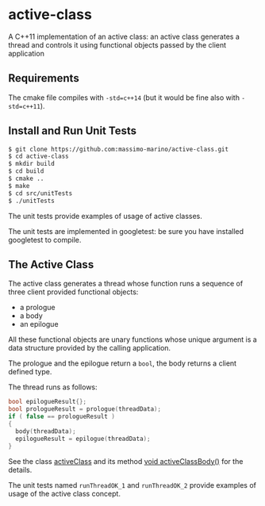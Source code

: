 # active-class
A C++11 implementation of an active class: an active class generates a thread and controls it using functional objects passed by the client application

## Requirements

The cmake file compiles with `-std=c++14` (but it would be fine also with `-std=c++11`).

## Install and Run Unit Tests

```bash
$ git clone https://github.com:massimo-marino/active-class.git
$ cd active-class
$ mkdir build
$ cd build
$ cmake ..
$ make
$ cd src/unitTests
$ ./unitTests
```
The unit tests provide examples of usage of active classes.

The unit tests are implemented in googletest: be sure you have installed googletest to compile.

## The Active Class

The active class generates a thread whose function runs a sequence of three client provided functional objects:

- a prologue
- a body
- an epilogue

All these functional objects are unary functions whose unique argument is a data structure provided by the calling application.

The prologue and the epilogue return a `bool`, the body returns a client defined type.

The thread runs as follows:

```C++
bool epilogueResult{};
bool prologueResult = prologue(threadData);
if ( false == prologueResult )
{
  body(threadData);
  epilogueResult = epilogue(threadData);
}
```
See the class [activeClass](https://github.com/massimo-marino/active-class/blob/master/src/activeClass.h#activeClass) and its method [void activeClassBody()](https://github.com/massimo-marino/active-class/blob/master/src/activeClass.h#L176)  for the details.

The unit tests named `runThreadOK_1` and `runThreadOK_2` provide examples of usage of the active class concept.
